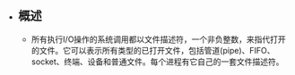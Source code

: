 - ## 概述
	- 所有执行I/O操作的系统调用都以文件描述符，一个非负整数，来指代打开的文件。它可以表示所有类型的已打开文件，包括管道(pipe)、FIFO、socket、终端、设备和普通文件。每个进程有它自己的一套文件描述符。